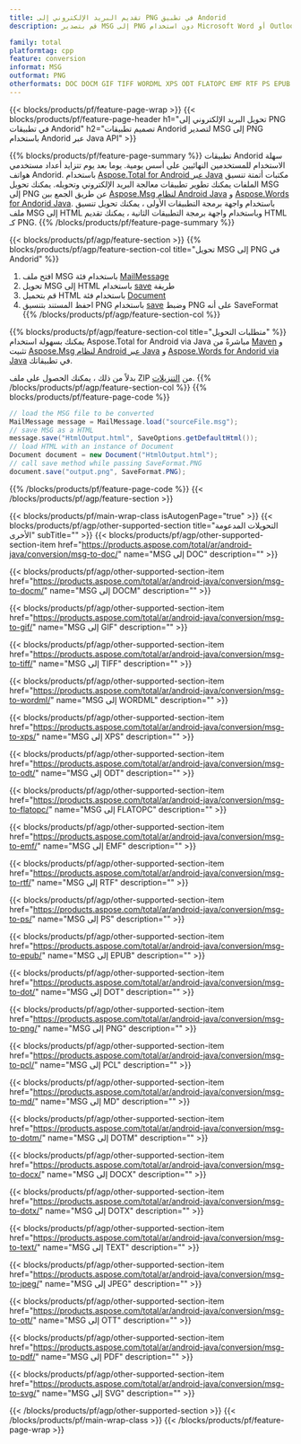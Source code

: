```yaml
---
title: تقديم البريد الإلكتروني إلى PNG في تطبيق Andorid
description: قم بتصدير MSG إلى PNG دون استخدام Microsoft Word أو Outlook في تطبيقات Andorid الخاصة بك

family: total
platformtag: cpp
feature: conversion
informat: MSG
outformat: PNG
otherformats: DOC DOCM GIF TIFF WORDML XPS ODT FLATOPC EMF RTF PS EPUB DOT BMP PCL MD DOTM DOCX DOTX TEXT JPEG OTT PDF SVG
---
```

{{< blocks/products/pf/feature-page-wrap >}}
{{< blocks/products/pf/feature-page-header h1="تحويل البريد الإلكتروني إلى PNG في تطبيقات Andorid" h2="تصميم تطبيقات Andorid لتصدير MSG إلى PNG باستخدام Andorid عبر Java API" >}}

{{% blocks/products/pf/feature-page-summary %}}
تطبيقات Andorid سهلة الاستخدام للمستخدمين النهائيين على أسس يومية. يوما بعد يوم تتزايد أعداد مستخدمي هواتف Andorid. باستخدام [Aspose.Total for Android عبر Java](https://products.aspose.com/total/android-java/) مكتبات أتمتة تنسيق الملفات يمكنك تطوير تطبيقات معالجة البريد الإلكتروني وتحويله. يمكنك تحويل MSG إلى PNG عن طريق الجمع بين [Aspose.Msg لنظام Android Java](https://products.aspose.com/msg/android-java/) و [Aspose.Words for Andorid Java](https://products.aspose.com/words/android-java/). باستخدام واجهة برمجة التطبيقات الأولى ، يمكنك تحويل تنسيق ملف MSG إلى HTML وباستخدام واجهة برمجة التطبيقات الثانية ، يمكنك تقديم HTML كـ PNG. 
{{% /blocks/products/pf/feature-page-summary  %}}

{{< blocks/products/pf/agp/feature-section >}}
{{% blocks/products/pf/agp/feature-section-col title="تحويل MSG إلى PNG في Andorid" %}}
1. افتح ملف MSG باستخدام فئة [MailMessage](https://reference.aspose.com/msg/java/com.aspose.msg/mailmessage)
2. تحويل MSG إلى HTML باستخدام [save](https://reference.aspose.com/msg/java/com.aspose.msg/MailMessage#save (java.io.OutputStream،٪ 20com.aspose.msg.SaveOptions )) طريقة
3. قم بتحميل HTML باستخدام فئة [Document](https://reference.aspose.com/words/java/com.aspose.words/Document)
4. احفظ المستند بتنسيق PNG باستخدام [save](https://reference.aspose.com/words/java/com.aspose.words/Document#save(java.lang.String،com.aspose.words.SaveOptions)) وضبط PNG على أنه SaveFormat
{{% /blocks/products/pf/agp/feature-section-col %}}

{{% blocks/products/pf/agp/feature-section-col title="متطلبات التحويل" %}}
يمكنك بسهولة استخدام Aspose.Total for Android via Java مباشرةً من [Maven](https://repository.aspose.com/webapp/#/artifacts/browse/tree/General/repo/com/aspose/aspose-total) و تثبيت [Aspose.Msg لنظام Android عبر Java](https://docs.aspose.com/msg/androidjava/installation/) و [Aspose.Words for Andorid via Java](https://docs.aspose.com/words/java/install-aspose-words-for-android-via-java/#install-asposewords-for-android-via-java-from-maven-repository) في تطبيقاتك.

بدلاً من ذلك ، يمكنك الحصول على ملف ZIP من [التنزيلات](https://downloads.aspose.com/total/androidjava).
{{% /blocks/products/pf/agp/feature-section-col %}}
{{% blocks/products/pf/feature-page-code %}}
```cs
// load the MSG file to be converted
MailMessage message = MailMessage.load("sourceFile.msg"); 
// save MSG as a HTML 
message.save("HtmlOutput.html", SaveOptions.getDefaultHtml());
// load HTML with an instance of Document
Document document = new Document("HtmlOutput.html");
// call save method while passing SaveFormat.PNG
document.save("output.png", SaveFormat.PNG); 
```

{{% /blocks/products/pf/feature-page-code %}}
{{< /blocks/products/pf/agp/feature-section >}}

{{< blocks/products/pf/main-wrap-class isAutogenPage="true" >}}
{{< blocks/products/pf/agp/other-supported-section title="التحويلات المدعومة الأخرى" subTitle="" >}}
{{< blocks/products/pf/agp/other-supported-section-item href="https://products.aspose.com/total/ar/android-java/conversion/msg-to-doc/" name="MSG إلى DOC" description="" >}}

{{< blocks/products/pf/agp/other-supported-section-item href="https://products.aspose.com/total/ar/android-java/conversion/msg-to-docm/" name="MSG إلى DOCM" description="" >}}

{{< blocks/products/pf/agp/other-supported-section-item href="https://products.aspose.com/total/ar/android-java/conversion/msg-to-gif/" name="MSG إلى GIF" description="" >}}

{{< blocks/products/pf/agp/other-supported-section-item href="https://products.aspose.com/total/ar/android-java/conversion/msg-to-tiff/" name="MSG إلى TIFF" description="" >}}

{{< blocks/products/pf/agp/other-supported-section-item href="https://products.aspose.com/total/ar/android-java/conversion/msg-to-wordml/" name="MSG إلى WORDML" description="" >}}

{{< blocks/products/pf/agp/other-supported-section-item href="https://products.aspose.com/total/ar/android-java/conversion/msg-to-xps/" name="MSG إلى XPS" description="" >}}

{{< blocks/products/pf/agp/other-supported-section-item href="https://products.aspose.com/total/ar/android-java/conversion/msg-to-odt/" name="MSG إلى ODT" description="" >}}

{{< blocks/products/pf/agp/other-supported-section-item href="https://products.aspose.com/total/ar/android-java/conversion/msg-to-flatopc/" name="MSG إلى FLATOPC" description="" >}}

{{< blocks/products/pf/agp/other-supported-section-item href="https://products.aspose.com/total/ar/android-java/conversion/msg-to-emf/" name="MSG إلى EMF" description="" >}}

{{< blocks/products/pf/agp/other-supported-section-item href="https://products.aspose.com/total/ar/android-java/conversion/msg-to-rtf/" name="MSG إلى RTF" description="" >}}

{{< blocks/products/pf/agp/other-supported-section-item href="https://products.aspose.com/total/ar/android-java/conversion/msg-to-ps/" name="MSG إلى PS" description="" >}}

{{< blocks/products/pf/agp/other-supported-section-item href="https://products.aspose.com/total/ar/android-java/conversion/msg-to-epub/" name="MSG إلى EPUB" description="" >}}

{{< blocks/products/pf/agp/other-supported-section-item href="https://products.aspose.com/total/ar/android-java/conversion/msg-to-dot/" name="MSG إلى DOT" description="" >}}

{{< blocks/products/pf/agp/other-supported-section-item href="https://products.aspose.com/total/ar/android-java/conversion/msg-to-png/" name="MSG إلى PNG" description="" >}}

{{< blocks/products/pf/agp/other-supported-section-item href="https://products.aspose.com/total/ar/android-java/conversion/msg-to-pcl/" name="MSG إلى PCL" description="" >}}

{{< blocks/products/pf/agp/other-supported-section-item href="https://products.aspose.com/total/ar/android-java/conversion/msg-to-md/" name="MSG إلى MD" description="" >}}

{{< blocks/products/pf/agp/other-supported-section-item href="https://products.aspose.com/total/ar/android-java/conversion/msg-to-dotm/" name="MSG إلى DOTM" description="" >}}

{{< blocks/products/pf/agp/other-supported-section-item href="https://products.aspose.com/total/ar/android-java/conversion/msg-to-docx/" name="MSG إلى DOCX" description="" >}}

{{< blocks/products/pf/agp/other-supported-section-item href="https://products.aspose.com/total/ar/android-java/conversion/msg-to-dotx/" name="MSG إلى DOTX" description="" >}}

{{< blocks/products/pf/agp/other-supported-section-item href="https://products.aspose.com/total/ar/android-java/conversion/msg-to-text/" name="MSG إلى TEXT" description="" >}}

{{< blocks/products/pf/agp/other-supported-section-item href="https://products.aspose.com/total/ar/android-java/conversion/msg-to-jpeg/" name="MSG إلى JPEG" description="" >}}

{{< blocks/products/pf/agp/other-supported-section-item href="https://products.aspose.com/total/ar/android-java/conversion/msg-to-ott/" name="MSG إلى OTT" description="" >}}

{{< blocks/products/pf/agp/other-supported-section-item href="https://products.aspose.com/total/ar/android-java/conversion/msg-to-pdf/" name="MSG إلى PDF" description="" >}}

{{< blocks/products/pf/agp/other-supported-section-item href="https://products.aspose.com/total/ar/android-java/conversion/msg-to-svg/" name="MSG إلى SVG" description="" >}}


{{< /blocks/products/pf/agp/other-supported-section >}}
{{< /blocks/products/pf/main-wrap-class >}}
{{< /blocks/products/pf/feature-page-wrap >}}